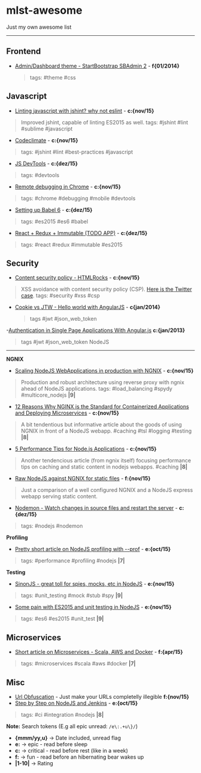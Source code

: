 mlst-awesome
===================
Just my own awesome list

----------

Frontend
------------
- [Admin/Dashboard theme - StartBootstrap SBAdmin 2](http://startbootstrap.com/template-overviews/sb-admin-2/) - **f{01/2014}**
  > tags: #theme #css


Javascript
-------------
- [Linting javascript with jshint? why not eslint](http://eslint.org/) - **c:{nov/15}**
 > Improved jshint, capable of linting ES2015 as well. tags: #jshint #lint #sublime #javascript

- [Codeclimate](https://github.com/codeclimate/codeclimate) - **c:{nov/15}**
 > tags: #jshint #lint #best-practices #javascript

- [JS DevTools](https://medium.com/javascript-scene/must-see-javascript-dev-tools-that-put-other-dev-tools-to-shame-aca6d3e3d925#.ma642rs7p) - **c:{dez/15}**
 > tags: #devtools 

- [Remote debugging in Chrome](https://developer.chrome.com/devtools/docs/remote-debugging) - **c:{nov/15}**
 > tags: #chrome #debugging #mobile #devtools

- [Setting up Babel 6](http://www.2ality.com/2015/11/configuring-babel6.html?utm_source=javascriptweekly&utm_medium=email) - **c:{dez/15}**
 > tags: #es2015 #es6 #babel

- [React + Redux + Immutable (TODO APP)](http://www.sitepoint.com/how-to-build-a-todo-app-using-react-redux-and-immutable-js/?utm_source=javascriptweekly&utm_medium=email) - **c:{dez/15}**
 > tags: #react #redux #immutable #es2015


Security
-------------
- [Content security policy - HTMLRocks](http://www.html5rocks.com/en/tutorials/security/content-security-policy/) - **c:{nov/15}**
 > XSS avoidance with content security policy (CSP). [Here is the Twitter case](https://blog.twitter.com/2011/improving-browser-security-with-csp). tags: #security #xss #csp

- [Cookie vs JTW - Hello world with AngularJS](https://auth0.com/blog/2014/01/07/angularjs-authentication-with-cookies-vs-token/) - **c{jan/2014}**
  > tags #jwt #json_web_token

-[Authentication in Single Page Applications With Angular.js](http://frederiknakstad.com/2013/01/21/authentication-in-single-page-applications-with-angular-js/) **c:{jan/2013}**
> tags #jwt #json_web_token
NodeJS
-------------

**NGNIX**

- [Scaling NodeJS WebApplications in production with NGNIX](http://cjihrig.com/blog/scaling-node-js-applications/) - **c:{nov/15}**
 > Production and robust architecture using reverse proxy with ngnix ahead of NodeJS applications. tags: #load_balancing #spydy #multicore_nodejs **|9|**
- [12 Reasons Why NGINX is the Standard for Containerized Applications and Deploying Microservices](https://www.nginx.com/blog/12-reasons-why-nginx-is-the-standard-for-containerized-applications-and-deploying-microservices/#gs.rcOL63s) - **c:{nov/15}** 
> A bit tendentious but informative article about the goods of using NGNIX in front of a NodeJS webapp. #caching #tsl #logging #testing **|8|**
- [5 Performance Tips for Node.js Applications](https://www.nginx.com/blog/5-performance-tips-for-node-js-applications/?utm_source=nodeweekly&utm_medium=email#gs.xuTJR5s) - **c:{nov/15}** 
> Another tendencious article (from ngnix itself) focusing performance tips on caching and static content in nodejs webapps. #caching **|8|**
- [Raw NodeJS against NGNIX for static files](http://stackoverflow.com/questions/9967887/node-js-itself-or-nginx-frontend-for-serving-static-files) - **f:{nov/15}** 
> Just a comparison of a well configured NGNIX and a NodeJS express webapp serving static content.

- [Nodemon - Watch changes in source files and restart the server](http://nodemon.io/) - **c:{dez/15}**
 > tags: #nodejs #nodemon


**Profiling**
- [Pretty short article on NodeJS profiling with --prof](https://developer.atlassian.com/blog/2015/10/profiling-node-apps/?utm_source=nodeweekly&utm_medium=email) - **e:{oct/15}** 
> tags: #performance #profiling #nodejs **|7|**


**Testing**

- [SinonJS - great toll for spies, mocks, etc in NodeJS](http://sinonjs.org/) - **e:{nov/15}** 
> tags: #unit_testing #mock #stub #spy **|9|**
- [Some pain with ES2015 and unit testing in NodeJS](http://www.technology-ebay.de/the-teams/mobile-de/blog/nodejs-es6-war-story-2?utm_source=nodeweekly&utm_medium=email) - **e:{nov/15}** 
> tags: #es6 #es2015 #unit_test **|9|**

Microservices
-------------
- [Short article on Microservices - Scala, AWS and Docker](http://www.infoq.com/news/2015/04/scaling-microservices-gilt) - **f:{apr/15}** 
> tags: #microservices #scala #aws #docker **|7|**


Misc
-------------
- [Url Obfuscation](http://www.pc-help.org/obscure.htm) - Just make your URLs completelly illegible **f:{nov/15}** 
- [Step by Step on NodeJS and Jenkins](https://strongloop.com/strongblog/roll-your-own-node-js-ci-server-with-jenkins-part-1/) - **e:{oct/15}** 
> tags: #ci #integration #nodejs **|8|**






**Note:** Search tokens (E.g all epic unread: `/e\:.+u\}/`)
- **{mmm/yy,u}** -> Date included, unread flag
- **e:** -> epic - read before sleep
- **c:** -> critical - read before rest (like in a week)
- **f:** -> fun - read before an hibernating bear wakes up
- **|1-10|** -> Rating

